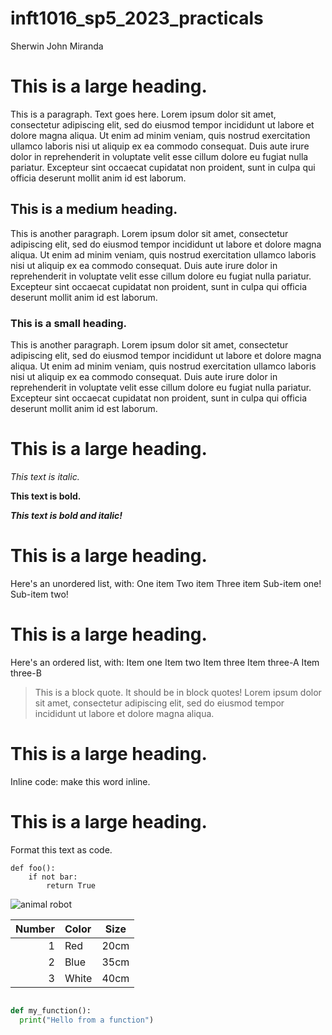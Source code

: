 # inft1016_sp5_2023_practicals

Sherwin John Miranda
 
# This is a large heading.

This is a paragraph. Text goes here. Lorem ipsum dolor sit amet, consectetur adipiscing elit, sed do eiusmod tempor incididunt ut labore et dolore magna aliqua. Ut enim ad minim veniam, quis nostrud exercitation ullamco laboris nisi ut aliquip ex ea commodo consequat. Duis aute irure dolor in reprehenderit in voluptate velit esse cillum dolore eu fugiat nulla pariatur. Excepteur sint occaecat cupidatat non proident, sunt in culpa qui officia deserunt mollit anim id est laborum.

## This is a medium heading. 

This is another paragraph. Lorem ipsum dolor sit amet, consectetur adipiscing elit, sed do eiusmod tempor incididunt ut labore et dolore magna aliqua. Ut enim ad minim veniam, quis nostrud exercitation ullamco laboris nisi ut aliquip ex ea commodo consequat. Duis aute irure dolor in reprehenderit in voluptate velit esse cillum dolore eu fugiat nulla pariatur. Excepteur sint occaecat cupidatat non proident, sunt in culpa qui officia deserunt mollit anim id est laborum.

### This is a small heading. 

This is another paragraph. Lorem ipsum dolor sit amet, consectetur adipiscing elit, sed do eiusmod tempor incididunt ut labore et dolore magna aliqua. Ut enim ad minim veniam, quis nostrud exercitation ullamco laboris nisi ut aliquip ex ea commodo consequat. Duis aute irure dolor in reprehenderit in voluptate velit esse cillum dolore eu fugiat nulla pariatur. Excepteur sint occaecat cupidatat non proident, sunt in culpa qui officia deserunt mollit anim id est laborum.

# This is a large heading. 

_This text is italic._ 

__This text is bold.__

***This text is bold and italic!***

# This is a large heading. 


Here's an unordered list, with:
One item
Two item
Three item
Sub-item one!
Sub-item two!

# This is a large heading. 

Here's an ordered list, with:
Item one
Item two
Item three
Item three-A
Item three-B

> This is a block quote. It should be in block quotes! Lorem ipsum dolor sit amet, consectetur adipiscing elit, sed do eiusmod tempor incididunt ut labore et dolore magna aliqua.

# This is a large heading. 

Inline code: make this word inline. 

# This is a large heading. 

Format this text as code. 
```
def foo():
    if not bar:
        return True
```



![ animal robot ](https://upload.wikimedia.org/wikipedia/commons/0/03/Kismet-IMG_6007-black.jpg)

| Number | Color       | Size |
|--------:|:-------|:------:|
|    1   |   Red |  20cm|
|    2   | Blue  |  35cm|
|    3   | White | 40cm |

```python

def my_function():
  print("Hello from a function")

```